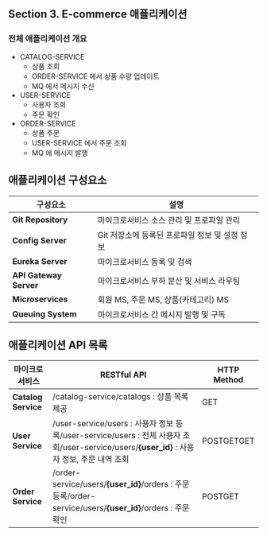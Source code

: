 ## Section 3. E-commerce 애플리케이션



### 전체 애플리케이션 개요

- CATALOG-SERVICE
  - 상품 조회
  - ORDER-SERVICE 에서 상품 수량 업데이트
  - MQ 에서 메시지 수신
- USER-SERVICE
  - 사용자 조회
  - 주문 확인
- ORDER-SERVICE
  - 상품 주문
  - USER-SERVICE 에서 주문 조회
  - MQ 에 메시지 발행



## 애플리케이션 구성요소

| **구성요소**           | **설명**                                       |
| ---------------------- | ---------------------------------------------- |
| **Git Repository**     | 마이크로서비스 소스 관리 및 프로파일 관리      |
| **Config Server**      | Git 저장소에 등록된 프로파일 정보 및 설정 정보 |
| **Eureka Server**      | 마이크로서비스 등록 및 검색                    |
| **API Gateway Server** | 마이크로서비스 부하 분산 및 서비스 라우팅      |
| **Microservices**      | 회원 MS, 주문 MS, 상품(카테고리) MS            |
| **Queuing System**     | 마이크로서비스 간 메시지 발행 및 구독          |



## 애플리케이션 API 목록

| **마이크로서비스**  | **RESTful API**                                              | **HTTP Method** |
| ------------------- | ------------------------------------------------------------ | --------------- |
| **Catalog Service** | /catalog-service/catalogs : 상품 목록 제공                   | GET             |
| **User Service**    | /user-service/users : 사용자 정보 등록/user-service/users : 전체 사용자 조회/user-service/users/**{****user_id****}** : 사용자 정보, 주문 내역 조회 | POSTGETGET      |
| **Order Service**   | /order-service/users/**{****user_id****}**/orders : 주문 등록/order-service/users/**{****user_id****}**/orders : 주문 확인 | POSTGET         |